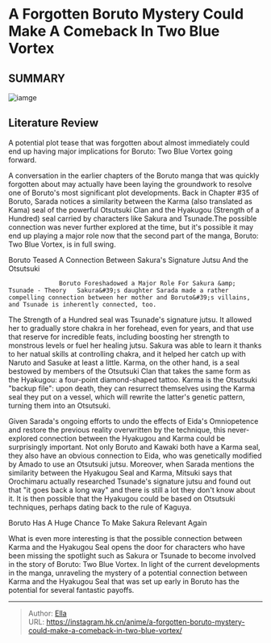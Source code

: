 # A Forgotten Boruto Mystery Could Make A Comeback In Two Blue Vortex


## SUMMARY 

![iamge](https://static1.srcdn.com/wordpress/wp-content/uploads/2023/10/sakura-and-boruto-strength-of-a-hundred-karma.jpg)

## Literature Review

A potential plot tease that was forgotten about almost immediately could end up having major implications for Boruto: Two Blue Vortex going forward.





A conversation in the earlier chapters of the Boruto manga that was quickly forgotten about may actually have been laying the groundwork to resolve one of Boruto&#39;s most significant plot developments. Back in Chapter #35 of Boruto, Sarada notices a similarity between the Karma (also translated as Kama) seal of the powerful Otsutsuki Clan and the Hyakugou (Strength of a Hundred) seal carried by characters like Sakura and Tsunade.The possible connection was never further explored at the time, but it&#39;s possible it may end up playing a major role now that the second part of the manga, Boruto: Two Blue Vortex, is in full swing.





 Boruto Teased A Connection Between Sakura&#39;s Signature Jutsu And the Otsutsuki 
          

                  Boruto Foreshadowed a Major Role For Sakura &amp; Tsunade - Theory   Sakura&#39;s daughter Sarada made a rather compelling connection between her mother and Boruto&#39;s villains, and Tsunade is inherently connected, too.   

The Strength of a Hundred seal was Tsunade&#39;s signature jutsu. It allowed her to gradually store chakra in her forehead, even for years, and that use that reserve for incredible feats, including boosting her strength to monstrous levels or fuel her healing jutsu. Sakura was able to learn it thanks to her natual skills at controlling chakra, and it helped her catch up with Naruto and Sasuke at least a little. Karma, on the other hand, is a seal bestowed by members of the Otsutsuki Clan that takes the same form as the Hyakugou: a four-point diamond-shaped tattoo. Karma is the Otsutsuki &#34;backup file&#34;: upon death, they can resurrect themselves using the Karma seal they put on a vessel, which will rewrite the latter&#39;s genetic pattern, turning them into an Otsutsuki.




Given Sarada&#39;s ongoing efforts to undo the effects of Eida&#39;s Omniopetence and restore the previous reality overwritten by the technique, this never-explored connection between the Hyakugou and Karma could be surprisingly important. Not only Boruto and Kawaki both have a Karma seal, they also have an obvious connection to Eida, who was genetically modified by Amado to use an Otsutsuki jutsu. Moreover, when Sarada mentions the similarity between the Hyakugou Seal and Karma, Mitsuki says that Orochimaru actually researched Tsunade&#39;s signature jutsu and found out that &#34;it goes back a long way&#34; and there is still a lot they don&#39;t know about it. It is then possible that the Hyakugou could be based on Otsutsuki techniques, perhaps dating back to the rule of Kaguya.



 Boruto Has A Huge Chance To Make Sakura Relevant Again 
          




What is even more interesting is that the possible connection between Karma and the Hyakugou Seal opens the door for characters who have been missing the spotlight such as Sakura or Tsunade to become involved in the story of Boruto: Two Blue Vortex. In light of the current developments in the manga, unraveling the mystery of a potential connection between Karma and the Hyakugou Seal that was set up early in Boruto has the potential for several fantastic payoffs.



---

> Author: [Ella](https://instagram.hk.cn/)  
> URL: https://instagram.hk.cn/anime/a-forgotten-boruto-mystery-could-make-a-comeback-in-two-blue-vortex/  

